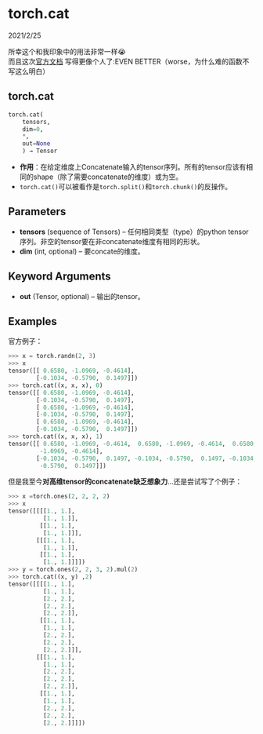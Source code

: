 # torch.cat

2021/2/25  

所幸这个和我印象中的用法非常一样:sob:  
而且这次[官方文档](https://pytorch.org/docs/stable/generated/torch.cat.html?highlight=cat#torch.cat) 写得更像个人了:EVEN BETTER（worse，为什么难的函数不写这么明白）

## torch.cat
```python  
torch.cat(
    tensors, 
    dim=0, 
    *, 
    out=None
    ) → Tensor
```  
* **作用**：在给定维度上Concatenate输入的tensor序列。所有的tensor应该有相同的shape（除了需要concatenate的维度）或为空。  
* `torch.cat()`可以被看作是`torch.split()`和`torch.chunk()`的反操作。  

## Parameters
* **tensors** (sequence of Tensors) – 任何相同类型（type）的python tensor序列。非空的tensor要在非concatenate维度有相同的形状。  
* **dim** (int, optional) – 要concate的维度。

## Keyword Arguments
* **out** (Tensor, optional) – 输出的tensor。  

## Examples
官方例子：  

```python  
>>> x = torch.randn(2, 3)
>>> x
tensor([[ 0.6580, -1.0969, -0.4614],
        [-0.1034, -0.5790,  0.1497]])
>>> torch.cat((x, x, x), 0)
tensor([[ 0.6580, -1.0969, -0.4614],
        [-0.1034, -0.5790,  0.1497],
        [ 0.6580, -1.0969, -0.4614],
        [-0.1034, -0.5790,  0.1497],
        [ 0.6580, -1.0969, -0.4614],
        [-0.1034, -0.5790,  0.1497]])
>>> torch.cat((x, x, x), 1)
tensor([[ 0.6580, -1.0969, -0.4614,  0.6580, -1.0969, -0.4614,  0.6580,
         -1.0969, -0.4614],
        [-0.1034, -0.5790,  0.1497, -0.1034, -0.5790,  0.1497, -0.1034,
         -0.5790,  0.1497]])
```  

但是我至今**对高维tensor的concatenate缺乏想象力**...还是尝试写了个例子：  

```python  
>>> x =torch.ones(2, 2, 2, 2)
>>> x
tensor([[[[1., 1.],
          [1., 1.]],
         [[1., 1.],
          [1., 1.]]],
        [[[1., 1.],
          [1., 1.]],
         [[1., 1.],
          [1., 1.]]]])
>>> y = torch.ones(2, 2, 3, 2).mul(2)
>>> torch.cat((x, y) ,2)
tensor([[[[1., 1.],
          [1., 1.],
          [2., 2.],
          [2., 2.],
          [2., 2.]],
         [[1., 1.],
          [1., 1.],
          [2., 2.],
          [2., 2.],
          [2., 2.]]],
        [[[1., 1.],
          [1., 1.],
          [2., 2.],
          [2., 2.],
          [2., 2.]],
         [[1., 1.],
          [1., 1.],
          [2., 2.],
          [2., 2.],
          [2., 2.]]]])

```  




